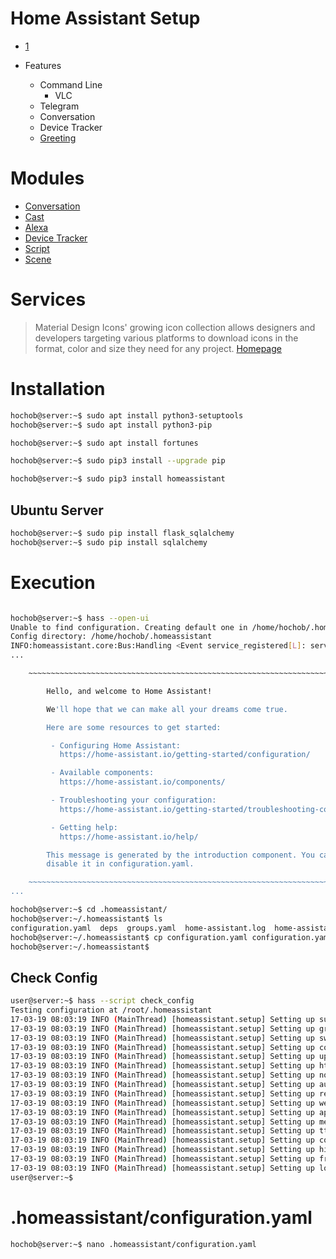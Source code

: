 # Home Assistant Setup

- [1](http://ratonland.org/tag/yaml/)

- Features
  - Command Line
    - VLC
  - Telegram
  - Conversation
  - Device Tracker
  - [Greeting](http://philhawthorne.com/j-a-r-v-i-s-inspired-announcementgreeting-for-home-assistant/)

# Modules

- [Conversation](https://home-assistant.io/components/conversation/)
- [Cast](https://home-assistant.io/components/media_player.cast/)
- [Alexa](https://home-assistant.io/components/alexa/)
- [Device Tracker](https://home-assistant.io/components/device_tracker/)
- [Script](https://home-assistant.io/components/script/)
- [Scene](https://home-assistant.io/components/scene/)

# Services

> Material Design Icons' growing icon collection allows designers and developers targeting various platforms to download icons in the format, color and size they need for any project. [Homepage](https://materialdesignicons.com/)

# Installation

```sh
hochob@server:~$ sudo apt install python3-setuptools
hochob@server:~$ sudo apt install python3-pip
```

```sh
hochob@server:~$ sudo apt install fortunes
```

```sh
hochob@server:~$ sudo pip3 install --upgrade pip
```

```sh
hochob@server:~$ sudo pip3 install homeassistant
```

## Ubuntu Server

```sh
hochob@server:~$ sudo pip install flask_sqlalchemy
hochob@server:~$ sudo pip install sqlalchemy
```

# Execution

```sh

```

```sh
hochob@server:~$ hass --open-ui
Unable to find configuration. Creating default one in /home/hochob/.homeassistant
Config directory: /home/hochob/.homeassistant
INFO:homeassistant.core:Bus:Handling <Event service_registered[L]: service=turn_off, domain=homeassistant>
...

    ~~~~~~~~~~~~~~~~~~~~~~~~~~~~~~~~~~~~~~~~~~~~~~~~~~~~~~~~~~~~~~~~~~~~~~~~~~~

        Hello, and welcome to Home Assistant!

        We'll hope that we can make all your dreams come true.

        Here are some resources to get started:

         - Configuring Home Assistant:
           https://home-assistant.io/getting-started/configuration/

         - Available components:
           https://home-assistant.io/components/

         - Troubleshooting your configuration:
           https://home-assistant.io/getting-started/troubleshooting-configuration/

         - Getting help:
           https://home-assistant.io/help/

        This message is generated by the introduction component. You can
        disable it in configuration.yaml.

    ~~~~~~~~~~~~~~~~~~~~~~~~~~~~~~~~~~~~~~~~~~~~~~~~~~~~~~~~~~~~~~~~~~~~~~~~~~~
...

```

```sh
hochob@server:~$ cd .homeassistant/
hochob@server:~/.homeassistant$ ls
configuration.yaml  deps  groups.yaml  home-assistant.log  home-assistant_v2.db  tts
hochob@server:~/.homeassistant$ cp configuration.yaml configuration.yaml.original
hochob@server:~/.homeassistant$ 
```

## Check Config

```sh
user@server:~$ hass --script check_config
Testing configuration at /root/.homeassistant
17-03-19 08:03:19 INFO (MainThread) [homeassistant.setup] Setting up sun
17-03-19 08:03:19 INFO (MainThread) [homeassistant.setup] Setting up group
17-03-19 08:03:19 INFO (MainThread) [homeassistant.setup] Setting up switch
17-03-19 08:03:19 INFO (MainThread) [homeassistant.setup] Setting up conversation
17-03-19 08:03:19 INFO (MainThread) [homeassistant.setup] Setting up updater
17-03-19 08:03:19 INFO (MainThread) [homeassistant.setup] Setting up http
17-03-19 08:03:19 INFO (MainThread) [homeassistant.setup] Setting up notify
17-03-19 08:03:19 INFO (MainThread) [homeassistant.setup] Setting up automation
17-03-19 08:03:19 INFO (MainThread) [homeassistant.setup] Setting up recorder
17-03-19 08:03:19 INFO (MainThread) [homeassistant.setup] Setting up websocket_api
17-03-19 08:03:19 INFO (MainThread) [homeassistant.setup] Setting up api
17-03-19 08:03:19 INFO (MainThread) [homeassistant.setup] Setting up media_player
17-03-19 08:03:19 INFO (MainThread) [homeassistant.setup] Setting up tts
17-03-19 08:03:19 INFO (MainThread) [homeassistant.setup] Setting up config
17-03-19 08:03:19 INFO (MainThread) [homeassistant.setup] Setting up history
17-03-19 08:03:19 INFO (MainThread) [homeassistant.setup] Setting up frontend
17-03-19 08:03:19 INFO (MainThread) [homeassistant.setup] Setting up logbook
user@server:~$
```

# .homeassistant/configuration.yaml

```sh
hochob@server:~$ nano .homeassistant/configuration.yaml
```
